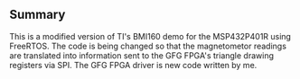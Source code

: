 ## Summary

This is a modified version of TI's BMI160 demo for the MSP432P401R using FreeRTOS. The code is being changed so that the magnetometor readings are translated into information sent to the GFG FPGA's triangle drawing registers via SPI. The GFG FPGA driver is new code written by me.

